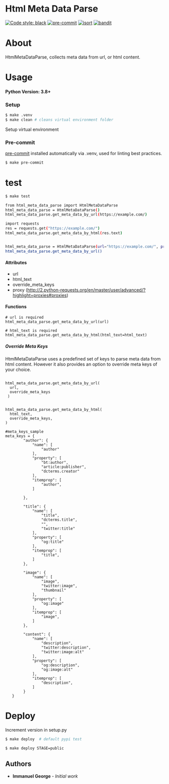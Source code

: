 # Html Meta Data Parse

[![Code style: black](https://img.shields.io/badge/code%20style-black-000000.svg)](https://github.com/psf/black)
[![pre-commit](https://img.shields.io/badge/pre--commit-enabled-brightgreen?logo=pre-commit&logoColor=white)](https://github.com/pre-commit/pre-commit)
[![isort](https://img.shields.io/badge/%20imports-isort-%231674b1?style=flat&labelColor=ef8336)](https://github.com/timothycrosley/isort)
[![bandit](https://github.com/PyCQA/bandit/workflows/Build%20and%20Test%20Bandit/badge.svg)](https://github.com/PyCQA/bandit)

# About
HtmlMetaDataParse, collects meta data from url, or html content.


# Usage
#### Python Version: 3.8+

### Setup

```bash
$ make .venv
$ make clean # cleans virtual environment folder
```
Setup virtual environment

### Pre-commit

[pre-commit](https://pre-commit.com/) installed automatically via .venv, used for linting best practices.

```bash
$ make pre-commit
```
# test
```bash
$ make test
```

```bash
from html_meta_data_parse import HtmlMetaDataParse
html_meta_data_parse = HtmlMetaDataParse()
html_meta_data_parse.get_meta_data_by_url(https://example.com/)

import requests
res = requests.get("https://example.com/")
html_meta_data_parse.get_meta_data_by_html(res.text)


html_meta_data_parse = HtmlMetaDataParse(url="https://example.com/", proxy=<proxy_dict>)
html_meta_data_parse.get_meta_data_by_url()
```
#### Attributes
* url
* html_text
* override_meta_keys
* proxy (http://2.python-requests.org/en/master/user/advanced/?highlight=proxies#proxies)


#### Functions
```
# url is required
html_meta_data_parse.get_meta_data_by_url(url)

# html_text is required
html_meta_data_parse.get_meta_data_by_html(html_text=html_text)
```

##### Override Meta Keys
HtmlMetaDataParse uses a predefined set of keys to parse meta data from html content. However it also provides an option to override meta keys of your choice.

```

html_meta_data_parse.get_meta_data_by_url(
  url,
  override_meta_keys
 )


html_meta_data_parse.get_meta_data_by_html(
  html_text,
  override_meta_keys,
)

#meta_keys_sample
meta_keys = {
        "author": {
            "name": [
                "author"
            ],
            "property": [
                "bt:author",
                "article:publisher",
                "dcterms.creator"
            ],
            "itemprop": [
                "author",
            ]

        },

        "title": {
            "name": [
                "title",
                "dcterms.title",
                "",
                "twitter:title"
            ],
            "property": [
                "og:title"
            ],
            "itemprop": [
                "title",
            ]
        },

        "image": {
            "name": [
                "image",
                "twitter:image",
                "thumbnail"
            ],
            "property": [
                "og:image"
            ],
            "itemprop": [
                "image",
            ]
        },

        "content": {
            "name": [
                "description",
                "twitter:description",
                "twitter:image:alt"
            ],
            "property": [
                "og:description",
                "og:image:alt"
            ],
            "itemprop": [
                "description",
            ]
        }
   }

```

# Deploy
Increment version in setup.py
```bash
$ make deploy  # default pypi test

$ make deploy STAGE=public
```


## Authors

* **Immanuel George** - *Initial work*
